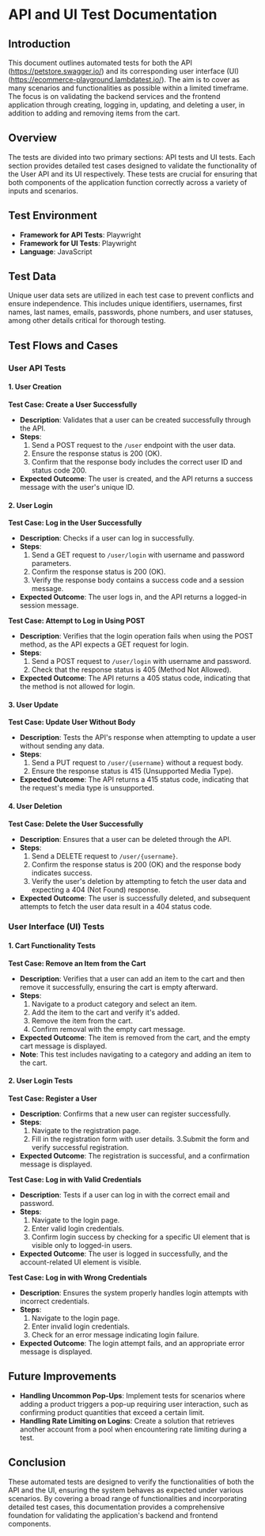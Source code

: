 
# API and UI Test Documentation

## Introduction

This document outlines automated tests for both the API (https://petstore.swagger.io/) and its corresponding user interface (UI) (https://ecommerce-playground.lambdatest.io/). The aim is to cover as many scenarios and functionalities as possible within a limited timeframe. The focus is on validating the backend services and the frontend application through creating, logging in, updating, and deleting a user, in addition to adding and removing items from the cart.

## Overview

The tests are divided into two primary sections: API tests and UI tests. Each section provides detailed test cases designed to validate the functionality of the User API and its UI respectively. These tests are crucial for ensuring that both components of the application function correctly across a variety of inputs and scenarios.

## Test Environment

- **Framework for API Tests**: Playwright
- **Framework for UI Tests**: Playwright
- **Language**: JavaScript

## Test Data

Unique user data sets are utilized in each test case to prevent conflicts and ensure independence. This includes unique identifiers, usernames, first names, last names, emails, passwords, phone numbers, and user statuses, among other details critical for thorough testing.

## Test Flows and Cases

### User API Tests

#### 1. User Creation

**Test Case: Create a User Successfully**

- **Description**: Validates that a user can be created successfully through the API.
- **Steps**:
  1. Send a POST request to the `/user` endpoint with the user data.
  2. Ensure the response status is 200 (OK).
  3. Confirm that the response body includes the correct user ID and status code 200.
- **Expected Outcome**: The user is created, and the API returns a success message with the user's unique ID.

#### 2. User Login

**Test Case: Log in the User Successfully**

- **Description**: Checks if a user can log in successfully.
- **Steps**:
  1. Send a GET request to `/user/login` with username and password parameters.
  2. Confirm the response status is 200 (OK).
  3. Verify the response body contains a success code and a session message.
- **Expected Outcome**: The user logs in, and the API returns a logged-in session message.

**Test Case: Attempt to Log in Using POST**

- **Description**: Verifies that the login operation fails when using the POST method, as the API expects a GET request for login.
- **Steps**:
  1. Send a POST request to `/user/login` with username and password.
  2. Check that the response status is 405 (Method Not Allowed).
- **Expected Outcome**: The API returns a 405 status code, indicating that the method is not allowed for login.

#### 3. User Update

**Test Case: Update User Without Body**

- **Description**: Tests the API's response when attempting to update a user without sending any data.
- **Steps**:
  1. Send a PUT request to `/user/{username}` without a request body.
  2. Ensure the response status is 415 (Unsupported Media Type).
- **Expected Outcome**: The API returns a 415 status code, indicating that the request's media type is unsupported.

#### 4. User Deletion

**Test Case: Delete the User Successfully**

- **Description**: Ensures that a user can be deleted through the API.
- **Steps**:
  1. Send a DELETE request to `/user/{username}`.
  2. Confirm the response status is 200 (OK) and the response body indicates success.
  3. Verify the user's deletion by attempting to fetch the user data and expecting a 404 (Not Found) response.
- **Expected Outcome**: The user is successfully deleted, and subsequent attempts to fetch the user data result in a 404 status code.

### User Interface (UI) Tests

#### 1. Cart Functionality Tests

**Test Case: Remove an Item from the Cart**

- **Description**: Verifies that a user can add an item to the cart and then remove it successfully, ensuring the cart is empty afterward.
- **Steps**:
  1. Navigate to a product category and select an item.
  2. Add the item to the cart and verify it's added.
  3. Remove the item from the cart.
  4. Confirm removal with the empty cart message.
- **Expected Outcome**: The item is removed from the cart, and the empty cart message is displayed.
- **Note**: This test includes navigating to a category and adding an item to the cart.

#### 2. User Login Tests

**Test Case: Register a User**

- **Description**: Confirms that a new user can register successfully.
- **Steps**:
  1. Navigate to the registration page.
  2. Fill in the registration form with user details.
  3.Submit the form and verify successful registration.
- **Expected Outcome**: The registration is successful, and a confirmation message is displayed.

**Test Case: Log in with Valid Credentials**

- **Description**: Tests if a user can log in with the correct email and password.
- **Steps**:
  1. Navigate to the login page.
  2. Enter valid login credentials.
  3. Confirm login success by checking for a specific UI element that is visible only to logged-in users.
- **Expected Outcome**: The user is logged in successfully, and the account-related UI element is visible.

**Test Case: Log in with Wrong Credentials**

- **Description**: Ensures the system properly handles login attempts with incorrect credentials.
- **Steps**:
  1. Navigate to the login page.
  2. Enter invalid login credentials.
  3. Check for an error message indicating login failure.
- **Expected Outcome**: The login attempt fails, and an appropriate error message is displayed.

## Future Improvements

- **Handling Uncommon Pop-Ups**: Implement tests for scenarios where adding a product triggers a pop-up requiring user interaction, such as confirming product quantities that exceed a certain limit.
- **Handling Rate Limiting on Logins**: Create a solution that retrieves another account from a pool when encountering rate limiting during a test.

## Conclusion

These automated tests are designed to verify the functionalities of both the API and the UI, ensuring the system behaves as expected under various scenarios. By covering a broad range of functionalities and incorporating detailed test cases, this documentation provides a comprehensive foundation for validating the application's backend and frontend components.